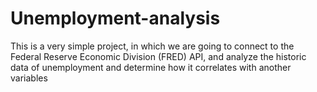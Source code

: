# Unemployment-analysis
This is a very simple project, in which we are going to connect to the Federal Reserve Economic Division (FRED) API, and analyze the historic data of unemployment and determine how it correlates with another variables
